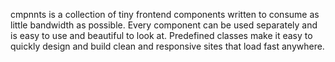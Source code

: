 cmpnnts is a collection of tiny frontend components written to consume as little bandwidth as possible.
Every component can be used separately and is easy to use and beautiful to look at.
Predefined classes make it easy to quickly design and build clean and responsive sites that load fast anywhere.